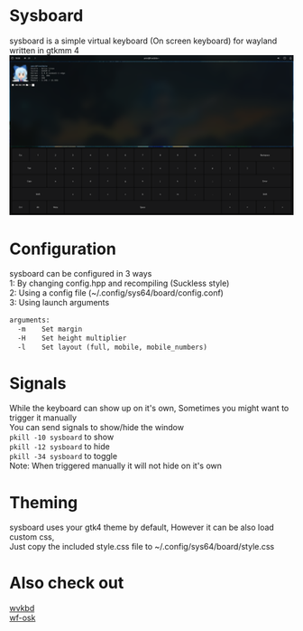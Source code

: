# Sysboard
sysboard is a simple virtual keyboard (On screen keyboard) for wayland written in gtkmm 4<br>
![preview](https://github.com/System64fumo/sysboard/blob/main/preview.png "preview")

# Configuration
sysboard can be configured in 3 ways<br>
1: By changing config.hpp and recompiling (Suckless style)<br>
2: Using a config file (~/.config/sys64/board/config.conf)<br>
3: Using launch arguments<br>
```
arguments:
  -m	Set margin
  -H	Set height multiplier
  -l	Set layout (full, mobile, mobile_numbers)
```

# Signals
While the keyboard can show up on it's own, Sometimes you might want to trigger it manually<br>
You can send signals to show/hide the window<br>
``pkill -10 sysboard`` to show<br>
``pkill -12 sysboard`` to hide<br>
``pkill -34 sysboard`` to toggle<br>
Note: When triggered manually it will not hide on it's own<br>

# Theming
sysboard uses your gtk4 theme by default, However it can be also load custom css,<br>
Just copy the included style.css file to ~/.config/sys64/board/style.css<br>

# Also check out
[wvkbd](https://github.com/jjsullivan5196/wvkbd)<br>
[wf-osk](https://github.com/WayfireWM/wf-osk)<br>
